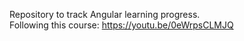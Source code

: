 Repository to track Angular learning progress.  
Following this course: https://youtu.be/0eWrpsCLMJQ
